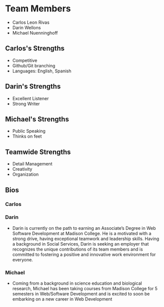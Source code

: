 # Team Members
- Carlos Leon Rivas
- Darin Wellons
- Michael Nuenninghoff

## Carlos's Strengths
- Competitive
- Github/Git branching
- Languages: English, Spanish

## Darin's Strengths
- Excellent Listener
- Strong Writer

## Michael's Strengths
- Public Speaking
- Thinks on feet

## Teamwide Strengths
- Detail Management
- Creativity
- Organization

## Bios
### Carlos

### Darin
- Darin is currently on the path to earning an Associate’s Degree in Web Software Development at Madison College. He is a motivated with a strong drive, having exceptional teamwork and leadership skills. Having a background in Social Services, Darin is seeking an employer that recognizes the unique contributions of its team members and is committed to fostering a positive and innovative work environment for everyone.

### Michael
- Coming from a background in science education and biological research, Michael has been taking courses from Madison College for 5 semesters in Web/Software Development and is excited to soon be embarking on a new career in Web Development

